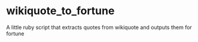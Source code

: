 # wikiquote_to_fortune
A little ruby script that extracts quotes from wikiquote and outputs them for fortune
